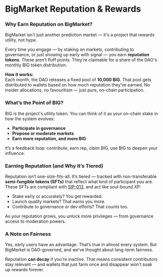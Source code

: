 # BigMarket Reputation & Rewards

### Why Earn Reputation on BigMarket?

BigMarket isn't just another prediction market — it's a project that rewards utility, not hype.

Every time you engage — by staking on markets, contributing to governance, or just showing up early with signal — you earn **reputation tokens**. These aren’t fluff points. They're claimable for a share of the DAO's monthly BIG token distribution.

**How it works:**\
Each month, the DAO releases a fixed pool of **10,000 BIG**. That pool gets distributed to wallets based on how much reputation they’ve earned. No insider allocations, no favouritism — just pure, on-chain participation.

### What’s the Point of BIG?

BIG is the project's utility token. You can think of it as your on-chain stake in how the system evolves:

* **Participate in governance**
* **Propose or moderate markets**
* **Earn more reputation, and more BIG**

It’s a feedback loop: contribute, earn rep, claim BIG, use BIG to deepen your influence.



### Earning Reputation (and Why It’s Tiered)

Reputation isn’t one-size-fits-all. It’s tiered — tracked with non-transferable **semi-fungible tokens (SFTs)** that reflect what kind of participant you are. These SFTs are compliant with [SIP-013](https://github.com/stacksgov/sips/blob/main/sips/sip-013/sip-013-semi-fungible-token-standard.md), and act like soul-bound XP:

* Stake early or accurately? You get rewarded.
* Launch quality markets? That earns you more.
* Contribute to governance or dev efforts? That counts too.

As your reputation grows, you unlock more privileges — from governance access to moderation powers.

### A Note on Fairness

Yes, early users have an advantage. That’s true in almost every system. But BigMarket is DAO-governed, and we’ve thought about long-term fairness.

Reputation **can decay** if you're inactive. That means consistent contributors stay relevant — and wallets that just farm once and disappear won't soak up rewards forever.&#x20;

